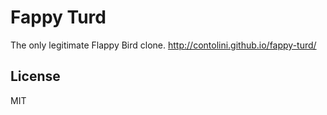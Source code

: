 # Fappy Turd

The only legitimate Flappy Bird clone. http://contolini.github.io/fappy-turd/

## License

MIT

